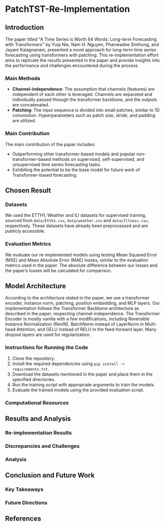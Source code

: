 # PatchTST-Re-Implementation

## Introduction

The paper titled "A Time Series is Worth 64 Words: Long-term Forecasting with Transformers" by Yuqi Nie, Nam H. Nguyen, Phanwadee Sinthong, and Jayant Kalagnanam, presented a novel approach for long-term time series forecasting using transformers with patching. This re-implementation effort aims to replicate the results presented in the paper and provide insights into the performance and challenges encountered during the process.

### Main Methods

- **Channel-independence**: The assumption that channels (features) are independent of each other is leveraged. Channels are separated and individually passed through the transformer backbone, and the outputs are concatenated.
- **Patching**: The input sequence is divided into small patches, similar to 1D convolution. Hyperparameters such as patch size, stride, and padding are utilized.

### Main Contribution

The main contribution of the paper includes:

- Outperforming other transformer-based models and popular non-transformer-based methods on supervised, self-supervised, and unsupervised time series forecasting tasks.
- Exhibiting the potential to be the base model for future work of Transformer-based forecasting.

## Chosen Result

### Datasets

We used the ETTH1, Weather and ILI datasets for supervised training, sourced from `data/Etth1.csv`, `data/weather.csv` and `data/Illness.csv`, respectively. These datasets have already been preprocessed and are publicly accessible.

### Evaluation Metrics

We evaluate our re-implemented models using testing Mean Squared Error (MSE) and Mean Absolute Error (MAE) losses, similar to the evaluation metrics used in the paper. The absolute difference between our losses and the paper’s losses will be calculated for comparison.

## Model Architecture

According to the architecture stated in the paper, we use a transformer encoder, instance norm, patching, position embedding, and MLP layers. Our implementation follows the Transformer Backbone architecture as described in the paper, respecting channel-independence. The Transformer Encoder is mostly vanilla with a few modifications, including Reversible Instance Normalization (RevIN), BatchNorm instead of LayerNorm in Multi-head Attention, and GELU instead of RELU in the feed-forward layer. Many dropout layers are used for regularization.

### Instructions for Running the Code

1. Clone the repository.
2. Install the required dependencies using `pip install -r requirements.txt`.
3. Download the datasets mentioned in the paper and place them in the specified directories.
4. Run the training script with appropriate arguments to train the models.
5. Evaluate the trained models using the provided evaluation script.

### Computational Resources

## Results and Analysis

### Re-implementation Results

### Discrepancies and Challenges


### Analysis


## Conclusion and Future Work

### Key Takeaways

### Future Directions

## References
